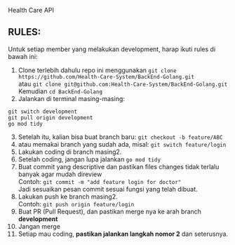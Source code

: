 Health Care API

## RULES:
Untuk setiap member yang melakukan development, harap ikuti rules di bawah ini:
1. Clone terlebih dahulu repo ini menggunakan `git clone https://github.com/Health-Care-System/BackEnd-Golang.git` <br>
    atau `git clone git@github.com:Health-Care-System/BackEnd-Golang.git`<br>
    Kemudian `cd BackEnd-Golang`
2. Jalankan di terminal masing-masing:
```
git switch development
git pull origin development
go mod tidy
```
3. Setelah itu, kalian bisa buat branch baru: `git checkout -b feature/ABC`
4. atau memakai branch yang sudah ada, misal: `git switch feature/login`
5. Lakukan coding di branch masing2.
6. Setelah coding, jangan lupa jalankan `go mod tidy`
7. Buat commit yang descriptive dan pastikan files changes tidak terlalu banyak agar mudah direview<br>
    Contoh: `git commit -m "add feature login for doctor"`<br>
    Jadi sesuaikan pesan commit sesuai fungsi yang telah dibuat.
8. Lakukan push ke branch masing2. <br>
    Contoh: `git push origin feature/login`
9. Buat PR (Pull Request), dan pastikan merge nya ke arah branch **development**
10. Jangan merge
11. Setiap mau coding, **pastikan jalankan langkah nomor 2** dan seterusnya.


